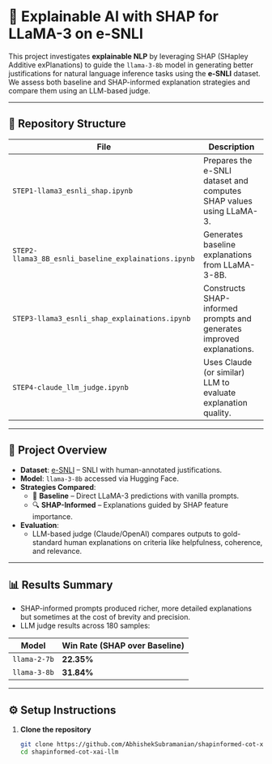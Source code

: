 # 🧠 Explainable AI with SHAP for LLaMA-3 on e-SNLI

This project investigates **explainable NLP** by leveraging SHAP (SHapley Additive exPlanations) to guide the `llama-3-8b` model in generating better justifications for natural language inference tasks using the **e-SNLI** dataset. We assess both baseline and SHAP-informed explanation strategies and compare them using an LLM-based judge.

---

## 📁 Repository Structure

| File | Description |
|------|-------------|
| `STEP1-llama3_esnli_shap.ipynb` | Prepares the e-SNLI dataset and computes SHAP values using LLaMA-3. |
| `STEP2-llama3_8B_esnli_baseline_explainations.ipynb` | Generates baseline explanations from LLaMA-3-8B. |
| `STEP3-llama3_esnli_shap_explainations.ipynb` | Constructs SHAP-informed prompts and generates improved explanations. |
| `STEP4-claude_llm_judge.ipynb` | Uses Claude (or similar) LLM to evaluate explanation quality. |

---

## 🧪 Project Overview

- **Dataset**: [e-SNLI](https://huggingface.co/datasets/esnli/esnli) – SNLI with human-annotated justifications.
- **Model**: `llama-3-8b` accessed via Hugging Face.
- **Strategies Compared**:
  - 🧱 **Baseline** – Direct LLaMA-3 predictions with vanilla prompts.
  - 🔍 **SHAP-Informed** – Explanations guided by SHAP feature importance.
- **Evaluation**:
  - LLM-based judge (Claude/OpenAI) compares outputs to gold-standard human explanations on criteria like helpfulness, coherence, and relevance.

---

## 📊 Results Summary

- SHAP-informed prompts produced richer, more detailed explanations but sometimes at the cost of brevity and precision.
- LLM judge results across 180 samples:

| Model            | Win Rate (SHAP over Baseline) |
|------------------|-------------------------------|
| `llama-2-7b`     | **22.35%**                    |
| `llama-3-8b`     | **31.84%**                    |

---

## ⚙️ Setup Instructions

1. **Clone the repository**
   ```bash
   git clone https://github.com/AbhishekSubramanian/shapinformed-cot-xai-llm.git
   cd shapinformed-cot-xai-llm
